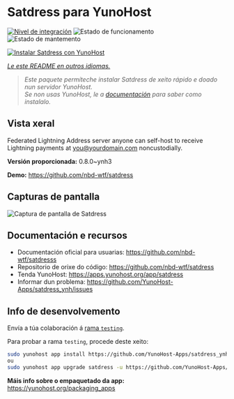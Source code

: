 <!--
NOTA: Este README foi creado automáticamente por <https://github.com/YunoHost/apps/tree/master/tools/readme_generator>
NON debe editarse manualmente.
-->

# Satdress para YunoHost

[![Nivel de integración](https://apps.yunohost.org/badge/integration/satdress)](https://ci-apps.yunohost.org/ci/apps/satdress/)
![Estado de funcionamento](https://apps.yunohost.org/badge/state/satdress)
![Estado de mantemento](https://apps.yunohost.org/badge/maintained/satdress)

[![Instalar Satdress con YunoHost](https://install-app.yunohost.org/install-with-yunohost.svg)](https://install-app.yunohost.org/?app=satdress)

*[Le este README en outros idiomas.](./ALL_README.md)*

> *Este paquete permíteche instalar Satdress de xeito rápido e doado nun servidor YunoHost.*  
> *Se non usas YunoHost, le a [documentación](https://yunohost.org/install) para saber como instalalo.*

## Vista xeral

Federated Lightning Address server anyone can self-host to receive Lightning payments at you@yourdomain.com noncustodially.


**Versión proporcionada:** 0.8.0~ynh3

**Demo:** <https://github.com/nbd-wtf/satdress>

## Capturas de pantalla

![Captura de pantalla de Satdress](./doc/screenshots/example.jpg)

## Documentación e recursos

- Documentación oficial para usuarias: <https://github.com/nbd-wtf/satdresss>
- Repositorio de orixe do código: <https://github.com/nbd-wtf/satdress>
- Tenda YunoHost: <https://apps.yunohost.org/app/satdress>
- Informar dun problema: <https://github.com/YunoHost-Apps/satdress_ynh/issues>

## Info de desenvolvemento

Envía a túa colaboración á [rama `testing`](https://github.com/YunoHost-Apps/satdress_ynh/tree/testing).

Para probar a rama `testing`, procede deste xeito:

```bash
sudo yunohost app install https://github.com/YunoHost-Apps/satdress_ynh/tree/testing --debug
ou
sudo yunohost app upgrade satdress -u https://github.com/YunoHost-Apps/satdress_ynh/tree/testing --debug
```

**Máis info sobre o empaquetado da app:** <https://yunohost.org/packaging_apps>
